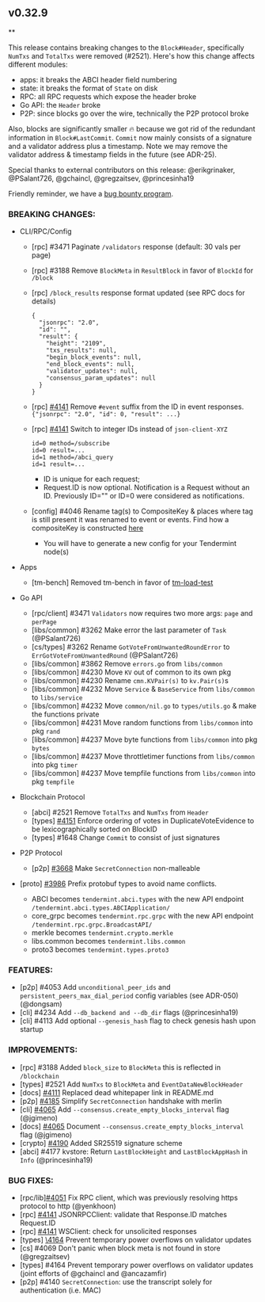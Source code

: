 ## v0.32.9

\*\*

This release contains breaking changes to the `Block#Header`, specifically
`NumTxs` and `TotalTxs` were removed (\#2521). Here's how this change affects
different modules:

- apps: it breaks the ABCI header field numbering
- state: it breaks the format of `State` on disk
- RPC: all RPC requests which expose the header broke
- Go API: the `Header` broke
- P2P: since blocks go over the wire, technically the P2P protocol broke

Also, blocks are significantly smaller 🔥 because we got rid of the redundant
information in `Block#LastCommit`. `Commit` now mainly consists of a signature
and a validator address plus a timestamp. Note we may remove the validator
address & timestamp fields in the future (see ADR-25).

Special thanks to external contributors on this release:
@erikgrinaker, @PSalant726, @gchaincl, @gregzaitsev, @princesinha19

Friendly reminder, we have a [bug bounty
program](https://hackerone.com/tendermint).

### BREAKING CHANGES:

- CLI/RPC/Config

  - [rpc] \#3471 Paginate `/validators` response (default: 30 vals per page)
  - [rpc] \#3188 Remove `BlockMeta` in `ResultBlock` in favor of `BlockId` for `/block`
  - [rpc] `/block_results` response format updated (see RPC docs for details)
    ```
    {
      "jsonrpc": "2.0",
      "id": "",
      "result": {
        "height": "2109",
        "txs_results": null,
        "begin_block_events": null,
        "end_block_events": null,
        "validator_updates": null,
        "consensus_param_updates": null
      }
    }
    ```
  - [rpc] [\#4141](https://github.com/tendermint/tendermint/pull/4141) Remove `#event` suffix from the ID in event responses.
    `{"jsonrpc": "2.0", "id": 0, "result": ...}`
  - [rpc] [\#4141](https://github.com/tendermint/tendermint/pull/4141) Switch to integer IDs instead of `json-client-XYZ`
    ```
    id=0 method=/subscribe
    id=0 result=...
    id=1 method=/abci_query
    id=1 result=...
    ```
    - ID is unique for each request;
    - Request.ID is now optional. Notification is a Request without an ID. Previously ID="" or ID=0 were considered as notifications.

  - [config] \#4046 Rename tag(s) to CompositeKey & places where tag is still present it was renamed to event or events. Find how a compositeKey is constructed [here](https://github.com/tendermint/tendermint/blob/6d05c531f7efef6f0619155cf10ae8557dd7832f/docs/app-dev/indexing-transactions.md)
    - You will have to generate a new config for your Tendermint node(s)

- Apps

  - [tm-bench] Removed tm-bench in favor of [tm-load-test](https://github.com/interchainio/tm-load-test)

- Go API

  - [rpc/client] \#3471 `Validators` now requires two more args: `page` and `perPage`
  - [libs/common] \#3262 Make error the last parameter of `Task` (@PSalant726)
  - [cs/types] \#3262 Rename `GotVoteFromUnwantedRoundError` to `ErrGotVoteFromUnwantedRound` (@PSalant726)
  - [libs/common] \#3862 Remove `errors.go` from `libs/common`
  - [libs/common] \#4230 Move `KV` out of common to its own pkg
  - [libs/common] \#4230 Rename `cmn.KVPair(s)` to `kv.Pair(s)`s
  - [libs/common] \#4232 Move `Service` & `BaseService` from `libs/common` to `libs/service`
  - [libs/common] \#4232 Move `common/nil.go` to `types/utils.go` & make the functions private
  - [libs/common] \#4231 Move random functions from `libs/common` into pkg `rand`
  - [libs/common] \#4237 Move byte functions from `libs/common` into pkg `bytes`
  - [libs/common] \#4237 Move throttletimer functions from `libs/common` into pkg `timer`
  - [libs/common] \#4237 Move tempfile functions from `libs/common` into pkg `tempfile`


- Blockchain Protocol

  - [abci] \#2521 Remove `TotalTxs` and `NumTxs` from `Header`
  - [types] [\#4151](https://github.com/tendermint/tendermint/pull/4151) Enforce ordering of votes in DuplicateVoteEvidence to be lexicographically sorted on BlockID
  - [types] \#1648 Change `Commit` to consist of just signatures

- P2P Protocol

  - [p2p] [\#3668](https://github.com/tendermint/tendermint/pull/3668) Make `SecretConnection` non-malleable

- [proto] [\#3986](https://github.com/tendermint/tendermint/pull/3986) Prefix protobuf types to avoid name conflicts.
  - ABCI becomes `tendermint.abci.types` with the new API endpoint `/tendermint.abci.types.ABCIApplication/`
  - core_grpc becomes `tendermint.rpc.grpc` with the new API endpoint `/tendermint.rpc.grpc.BroadcastAPI/`
  - merkle becomes `tendermint.crypto.merkle`
  - libs.common becomes `tendermint.libs.common`
  - proto3 becomes `tendermint.types.proto3`

### FEATURES:

- [p2p] \#4053 Add `unconditional_peer_ids` and `persistent_peers_max_dial_period` config variables (see ADR-050) (@dongsam)
- [cli] \#4234 Add `--db_backend and --db_dir` flags (@princesinha19)
- [cli] \#4113 Add optional `--genesis_hash` flag to check genesis hash upon startup

### IMPROVEMENTS:

- [rpc] \#3188 Added `block_size` to `BlockMeta` this is reflected in `/blockchain`
- [types] \#2521 Add `NumTxs` to `BlockMeta` and `EventDataNewBlockHeader`
- [docs] [\#4111](https://github.com/tendermint/tendermint/issues/4111) Replaced dead whitepaper link in README.md
- [p2p] [\#4185](https://github.com/tendermint/tendermint/pull/4185) Simplify `SecretConnection` handshake with merlin
- [cli] [\#4065](https://github.com/tendermint/tendermint/issues/4065) Add `--consensus.create_empty_blocks_interval` flag (@jgimeno)
- [docs] [\#4065](https://github.com/tendermint/tendermint/issues/4065) Document `--consensus.create_empty_blocks_interval` flag (@jgimeno)
- [crypto] [\#4190](https://github.com/tendermint/tendermint/pull/4190) Added SR25519 signature scheme
- [abci] \#4177 kvstore: Return `LastBlockHeight` and `LastBlockAppHash` in `Info` (@princesinha19)


### BUG FIXES:

- [rpc/lib][\#4051](https://github.com/tendermint/tendermint/pull/4131) Fix RPC client, which was previously resolving https protocol to http (@yenkhoon)
- [rpc] [\#4141](https://github.com/tendermint/tendermint/pull/4141) JSONRPCClient: validate that Response.ID matches Request.ID
- [rpc] [\#4141](https://github.com/tendermint/tendermint/pull/4141) WSClient: check for unsolicited responses
- [types] [\4164](https://github.com/tendermint/tendermint/pull/4164) Prevent temporary power overflows on validator updates
- [cs] \#4069 Don't panic when block meta is not found in store (@gregzaitsev)
- [types] \#4164 Prevent temporary power overflows on validator updates (joint
  efforts of @gchaincl and @ancazamfir)
- [p2p] \#4140 `SecretConnection`: use the transcript solely for authentication (i.e. MAC)
